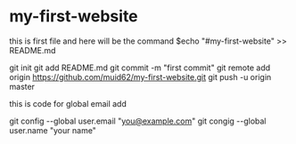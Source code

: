 # my-first-website
this is first file and here will be the command
$echo "#my-first-website" >> README.md

git init
git add README.md
git commit -m "first commit"
git remote add origin https://github.com/muid62/my-first-website.git
git push -u origin master 


this is code for global email add

git config --global user.email "you@example.com"
git congig --global user.name "your name"
